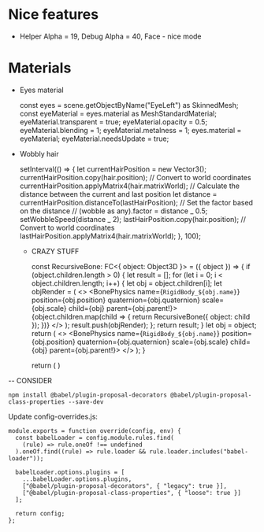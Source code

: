 # Nice features

- Helper Alpha = 19, Debug Alpha = 40, Face - nice mode

# Materials

- Eyes material

  const eyes = scene.getObjectByName("EyeLeft") as SkinnedMesh;
  const eyeMaterial = eyes.material as MeshStandardMaterial;
  eyeMaterial.transparent = true;
  eyeMaterial.opacity = 0.5;
  eyeMaterial.blending = 1;
  eyeMaterial.metalness = 1;
  eyes.material = eyeMaterial;
  eyeMaterial.needsUpdate = true;

- Wobbly hair

  setInterval(() => {
  let currentHairPosition = new Vector3();
  currentHairPosition.copy(hair.position);
  // Convert to world coordinates
  currentHairPosition.applyMatrix4(hair.matrixWorld);
  // Calculate the distance between the current and last position
  let distance = currentHairPosition.distanceTo(lastHairPosition);
  // Set the factor based on the distance
  // (wobble as any).factor = distance _ 0.5;
  setWobbleSpeed(distance _ 2);
  lastHairPosition.copy(hair.position);
  // Convert to world coordinates
  lastHairPosition.applyMatrix4(hair.matrixWorld);
  }, 100);

  - CRAZY STUFF

    const RecursiveBone: FC<{ object: Object3D }> = ({ object }) => {
    if (object.children.length > 0) {
    let result = [];
    for (let i = 0; i < object.children.length; i++) {
    let obj = object.children[i];
    let objRender = (
    <>
    <BonePhysics name={`RigidBody_${obj.name}`}
    position={obj.position} quaternion={obj.quaternion} scale={obj.scale}
    child={obj} parent={obj.parent!}>
    <primitive object={obj} key={object.name} parent={object.parent!} />
    {object.children.map(child => { return RecursiveBone({ object: child }); })}
    </BonePhysics>
    </>
    );
    result.push(objRender);
    };
    return result;
    }
    let obj = object;
    return (
    <>
    <BonePhysics name={`RigidBody_${obj.name}`}
    position={obj.position} quaternion={obj.quaternion} scale={obj.scale}
    child={obj} parent={obj.parent!}>
    <primitive object={obj} key={object.name} parent={object.parent!} />
    </BonePhysics>
    </>
    );
    }

    return (
    <RecursiveBone object={helper.armature!} />
    )


-- CONSIDER

```
npm install @babel/plugin-proposal-decorators @babel/plugin-proposal-class-properties --save-dev
```

Update config-overrides.js:

```
module.exports = function override(config, env) {
  const babelLoader = config.module.rules.find(
    (rule) => rule.oneOf !== undefined
  ).oneOf.find((rule) => rule.loader && rule.loader.includes("babel-loader"));

  babelLoader.options.plugins = [
    ...babelLoader.options.plugins,
    ["@babel/plugin-proposal-decorators", { "legacy": true }],
    ["@babel/plugin-proposal-class-properties", { "loose": true }]
  ];

  return config;
};
```